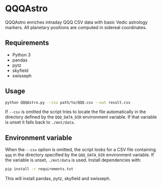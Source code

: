 # QQQAstro

QQQAstro enriches intraday QQQ CSV data with basic Vedic astrology markers.
All planetary positions are computed in sidereal coordinates.

## Requirements
- Python 3
- pandas
- pytz
- skyfield
- swisseph

## Usage
```bash
python QQQAstro.py --csv path/to/QQQ.csv --out result.csv
```
If `--csv` is omitted the script tries to locate the file automatically in the
directory defined by the `QQQ_DATA_DIR` environment variable. If that variable
is unset it falls back to `./mnt/data`.


## Environment variable

When the `--csv` option is omitted, the script looks for a CSV file
containing `qqq` in the directory specified by the `QQQ_DATA_DIR`
environment variable. If the variable is unset, `./mnt/data` is used.
Install dependencies with:

```bash
pip install -r requirements.txt
```
This will install pandas, pytz, skyfield and swisseph.

